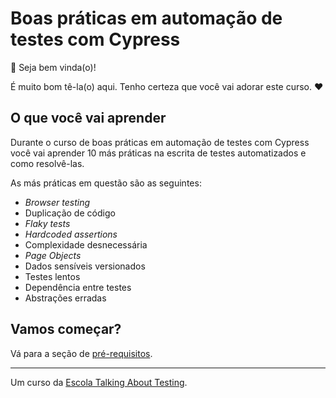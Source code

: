 # Boas práticas em automação de testes com Cypress

👋 Seja bem vinda(o)!

É muito bom tê-la(o) aqui. Tenho certeza que você vai adorar este curso. ❤️

## O que você vai aprender

Durante o curso de boas práticas em automação de testes com Cypress você vai aprender 10 más práticas na escrita de testes automatizados e como resolvê-las.

As más práticas em questão são as seguintes:

- _Browser testing_
- Duplicação de código
- _Flaky tests_
- _Hardcoded assertions_
- Complexidade desnecessária
- _Page Objects_
- Dados sensíveis versionados
- Testes lentos
- Dependência entre testes
- Abstrações erradas

## Vamos começar?

Vá para a seção de [pré-requisitos](./lessons/0.md).

___

Um curso da [Escola Talking About Testing](https://udemy.com/user/walmyr).
